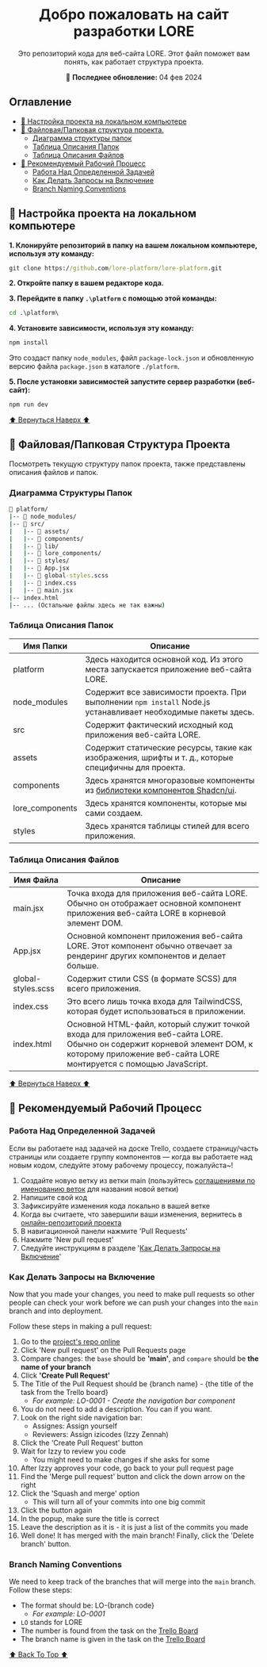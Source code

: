 <h1 align="center"> Добро пожаловать на сайт разработки LORE </h1>

<p align="center">Это репозиторий кода для веб-сайта LORE. Этот файл поможет вам понять, как работает структура проекта.</p>

<p align="center">📆 <b>Последнее обновление:</b> 04 фев 2024</p>

## Оглавление

- [🍇 Настройка проекта на локальном компьютере](#🍇-настройка-проекта-на-локальном-компьютере)
- [🍋 Файловая/Папковая структура проекта.](#🍋-файловаяпапковая-структура-проекта)
  - [Диаграмма структуры папок](#диаграмма-структуры-папок)
  - [Таблица Описания Папок](#таблица-описания-папок)
  - [Таблица Описания Файлов](#таблица-описания-файлов)
- [🧁 Рекомендуемый Рабочий Процесс](#🧁-рекомендуемый-рабочий-процесс)
  - [Работа Над Определенной Задачей](#работа-над-определенной-задачей)
  - [Как Делать Запросы на Включение](#как-делать-запросы-на-включение)
  - [Branch Naming Conventions](#branch-naming-conventions)

## 🍇 Настройка проекта на локальном компьютере

**1. Клонируйте репозиторий в папку на вашем локальном компьютере, используя эту команду:**

```cmd
git clone https://github.com/lore-platform/lore-platform.git
```

**2. Откройте папку в вашем редакторе кода.**

**3. Перейдите в папку `.\platform` с помощью этой команды:**

```cmd
cd .\platform\
```

**4. Установите зависимости, используя эту команду:**

```cmd
npm install
```

Это создаст папку `node_modules`, файл `package-lock.json` и обновленную версию файла `package.json` в каталоге `./platform`.

**5. После установки зависимостей запустите сервер разработки (веб-сайт):**

```cmd
npm run dev
```

[⬆️ Вернуться Наверх ⬆️](#оглавление)

## 🍋 Файловая/Папковая Структура Проекта

Посмотреть текущую структуру папок проекта, также представлены описания файлов и папок.

### Диаграмма Структуры Папок

```cmd
📂 platform/
|-- 📂 node_modules/
|-- 📂 src/
|   |-- 📂 assets/
|   |-- 📂 components/
|   |-- 📂 lib/
|   |-- 📂 lore_components/
|   |-- 📂 styles/
|   |-- 📄 App.jsx
|   |-- 📄 global-styles.scss
|   |-- 📄 index.css
|   |-- 📄 main.jsx
|-- index.html
|-- ... (Остальные файлы здесь не так важны)
```

### Таблица Описания Папок

| Имя Папки       | Описание                                                                                                       |
| --------------- | -------------------------------------------------------------------------------------------------------------- |
| platform        | Здесь находится основной код. Из этого места запускается приложение веб-сайта LORE.                            |
| node_modules    | Содержит все зависимости проекта. При выполнении `npm install` Node.js устанавливает необходимые пакеты здесь. |
| src             | Содержит фактический исходный код приложения веб-сайта LORE.                                                   |
| assets          | Содержит статические ресурсы, такие как изображения, шрифты и т. д., которые специфичны для проекта.           |
| components      | Здесь хранятся многоразовые компоненты из [библиотеки компонентов Shadcn/ui](https://ui.shadcn.com/).          |
| lore_components | Здесь хранятся компоненты, которые мы сами создаем.                                                            |
| styles          | Здесь хранятся таблицы стилей для всего приложения.                                                            |

### Таблица Описания Файлов

| Имя Файла          | Описание                                                                                                                                                                                       |
| ------------------ | ---------------------------------------------------------------------------------------------------------------------------------------------------------------------------------------------- |
| main.jsx           | Точка входа для приложения веб-сайта LORE. Обычно он отображает основной компонент приложения веб-сайта LORE в корневой элемент DOM.                                                           |
| App.jsx            | Основной компонент приложения веб-сайта LORE. Этот компонент обычно отвечает за рендеринг других компонентов и делает больше.                                                                  |
| global-styles.scss | Содержит стили CSS (в формате SCSS) для всего приложения.                                                                                                                                      |
| index.css          | Это всего лишь точка входа для TailwindCSS, которая будет использоваться в приложении.                                                                                                         |
| index.html         | Основной HTML-файл, который служит точкой входа для приложения веб-сайта LORE. Обычно он содержит корневой элемент DOM, к которому приложение веб-сайта LORE монтируется с помощью JavaScript. |

[⬆️ Вернуться Наверх ⬆️](#оглавление)

## 🧁 Рекомендуемый Рабочий Процесс

### Работа Над Определенной Задачей

Если вы работаете над задачей на доске Trello, создаете страницу/часть страницы или создаете группу компонентов — когда вы работаете над новым кодом, следуйте этому рабочему процессу, пожалуйста~!

1. Создайте новую ветку из ветки main (пользуйтесь [соглашениями по именованию веток](#branch-naming-conventions) для названия новой ветки)
2. Напишите свой код
3. Зафиксируйте изменения кода локально в вашей ветке
4. Когда вы считаете, что завершили ваши изменения, вернитесь в [онлайн-репозиторий проекта](https://github.com/lore-platform/lore-platform/tree/main)
5. В навигационной панели нажмите 'Pull Requests'
6. Нажмите 'New pull request'
7. Следуйте инструкциям в разделе '[Как Делать Запросы на Включение](#как-делать-запросы-на-включение)'

### Как Делать Запросы на Включение

Now that you made your changes, you need to make pull requests so other people can check your work before we can push your changes into the `main` branch and into deployment.

Follow these steps in making a pull request:

1. Go to the [project's repo online](https://github.com/lore-platform/lore-platform/tree/main)
2. Click 'New pull request' on the Pull Requests page
3. Compare changes: the `base` should be **'main'**, and `compare` should be **the name of your branch**
4. Click **'Create Pull Request'**
5. The Title of the Pull Request should be {branch name} - {the title of the task from the Trello board}
   - _For example: LO-0001 - Create the navigation bar component_
6. You do not need to add a description. You can if you want.
7. Look on the right side navigation bar:
   - Assignes: Assign yourself
   - Reviewers: Assign izicodes (Izzy Zennah)
8. Click the 'Create Pull Request' button
9. Wait for Izzy to review you code
   - You might need to make changes if she asks for some
10. After Izzy approves your code, go back to your pull request page
11. Find the 'Merge pull request' button and click the down arrow on the right
12. Click the 'Squash and merge' option
    - This will turn all of your commits into one big commit
13. Click the button again
14. In the popup, make sure the title is correct
15. Leave the description as it is - it is just a list of the commits you made
16. Well done! It has merged with the main branch! Finally, click the 'Delete branch' button.

### Branch Naming Conventions

We need to keep track of the branches that will merge into the `main` branch. Follow these steps:

- The format should be: LO-{branch code}
  - _For example: LO-0001_
- `LO` stands for LORE
- The number is found from the task on the [Trello Board](https://trello.com/b/H5r3AFI2/main-development-%D0%BE%D1%81%D0%BD%D0%BE%D0%B2%D0%BD%D0%BE%D0%B5-p%D0%B0%D0%B7%D0%B2%D0%B8%D1%82%D0%B8%D0%B5)
- The branch name is given in the task on the [Trello Board](https://trello.com/b/H5r3AFI2/main-development-%D0%BE%D1%81%D0%BD%D0%BE%D0%B2%D0%BD%D0%BE%D0%B5-p%D0%B0%D0%B7%D0%B2%D0%B8%D1%82%D0%B8%D0%B5)

[⬆️ Back To Top ⬆️](#welcome-to-the-lore-website-development)
